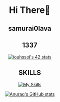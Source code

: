 <div align="center">

# Hi There👋

## samurai0lava

## 1337
[![iouhssei's 42 stats](https://badge.mediaplus.ma/darkblue/iouhssei)](https://github.com/oakoudad/badge42)


## SKILLS
[![My Skills](https://skillicons.dev/icons?i=c,linux,vim,git,github,vscode,arduino,blender)](https://skillicons.dev)

[![Anurag's GitHub stats](https://github-readme-stats.vercel.app/api?username=samurai0lava)](https://github.com/anuraghazra/github-readme-stats)

</div>
